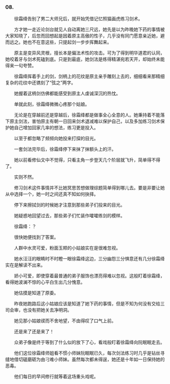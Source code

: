 ### 08.

　　徐霜绛告别了男二大师兄后，就开始凭借记忆照猫画虎练习剑术。

　　方才她一走近论剑台就见人自动离她三尺远，她先是以为昨晚她下药的事情被大家知晓了，后忽而回想起是因着原主高傲的性子，几乎没有同门愿意亲近她，避而远之。她也不在意这些，只提起剑一步步挥舞起来。

　　原主是变异风灵根，擅长本是偏法术性的攻击。可为了得到明华道君的认同，她咬着牙与剑术死磕到底。只是到最底，她剑法是练得精湛宛若天开，却始终未能得来一句夸赞。

　　徐霜绛挥着手上的剑，剑柄上的花纹是原主亲手雕刻上去的，细细看来那精细复杂的花纹中还镌刻了“弦之”两字。

　　她握着这柄剑仿佛都能感受到原主人虔诚深沉的热忱。

　　单就此刻，徐霜绛微微心疼那个姑娘。

　　无论是在穿越前还是穿越后，徐霜绛都是做事全心全意的人。她秉持着不能落下原主剑法，害怕原主有朝一日回来剑术退减难以保护自己，以及多加练习剑术保护她自己增加回家几率的想法，练习更是投入。

　　以至于都忽略了频频向她投来打探的目光。

　　一套剑法完毕后，徐霜绛停下来抹了抹额头上的汗。

　　她以前看修仙文中不觉得，只看主角一步登天几个阶层就飞升，简单得不得了。

　　实则不然。

　　修习剑术这件事情并不比她冥思苦想做理综题简单得到哪儿去。要是非要让她从中选择一个，她一时之间还真不知如何抉择。

　　停下来擦拭剑的时候她才注意到那些弟子们投来的目光。

　　她疑惑地回望过去，那些弟子们忙装作嚯嚯练剑的模样。

　　徐霜绛：？

　　很快她便找到了答案。

　　人群中水灵可爱，粉面玉颊的小姑娘实在是很难忽视。

　　她水汪汪的眼睛时不时瞪一眼徐霜绛这边，三分幽怨三分惧意还有几分徐霜绛实在是解读不出来。

　　娇小可爱，即使穿着最普通的弟子服饰也漂亮得难以忽视。这般盯着徐霜绛，看得她波澜不惊的心平白生出几分愧意。

　　她估摸是知道了原委。

　　昨夜她跑路后这小姑娘应该是知道了她下药的事情，但是不知为何没有交给三司会审，也没有把她关去净明洞。

　　她见那小姑娘锲而不舍地望，不由得叹了口气上前。

　　还是来了还是来了！

　　众弟子像是终于等到了什么似的放下了心，看戏般盯着徐霜绛向阮眠眠走去。

　　他们这位徐霜绛师姐看不惯小师妹阮眠眠已久，每次剑法练习时几乎是钻丝寻缝地借切磋磨砺为由刁难小师妹。虽然每次都未得逞，她还是十年如一日保持她的恶毒。

　　他们每日的早间修行就等着这场重头戏呢。